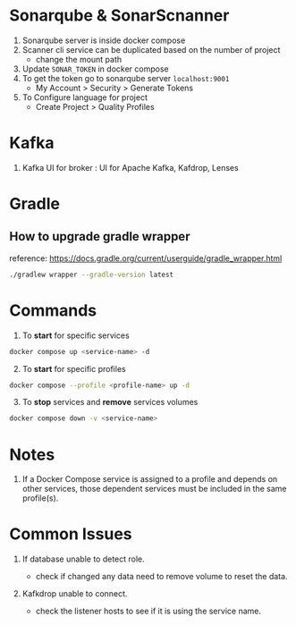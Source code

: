 # Sonarqube & SonarScnanner

1. Sonarqube server is inside docker compose
2. Scanner cli service can be duplicated based on the number of project 
    - change the mount path
3. Update `SONAR_TOKEN` in docker compose
4. To get the token go to sonarqube server `localhost:9001` 
    - My Account > Security > Generate Tokens 
5. To Configure language for project
    - Create Project > Quality Profiles

# Kafka

1. Kafka UI for broker : UI for Apache Kafka, Kafdrop, Lenses

# Gradle

## How to upgrade gradle wrapper
reference: https://docs.gradle.org/current/userguide/gradle_wrapper.html
```bash
./gradlew wrapper --gradle-version latest 
``` 


<!-- # Others

- [Commands](./docs/commands.md) -->

# Commands
1. To <b>start</b>  for specific services
```bash
docker compose up <service-name> -d
```

2. To <b>start</b> for specific profiles
```bash
docker compose --profile <profile-name> up -d
```

3. To <b>stop</b> services and <b>remove</b> services volumes
```bash
docker compose down -v <service-name>
```

# Notes

1. If a Docker Compose service is assigned to a profile and depends on other services, those dependent services must be included in the same profile(s).



# Common Issues
1. If database unable to detect role.
    - check if changed any data need to remove volume to reset the data.

2. Kafkdrop unable to connect.
    - check the  listener hosts to see if it is using the service name.